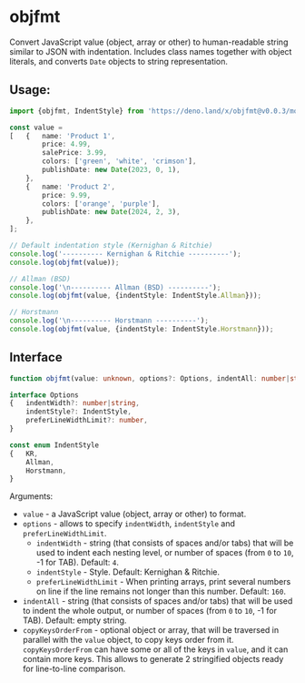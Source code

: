 # objfmt
Convert JavaScript value (object, array or other) to human-readable string similar to JSON with indentation.
Includes class names together with object literals, and converts `Date` objects to string representation.

## Usage:

```ts
import {objfmt, IndentStyle} from 'https://deno.land/x/objfmt@v0.0.3/mod.ts';

const value =
[	{	name: 'Product 1',
		price: 4.99,
		salePrice: 3.99,
		colors: ['green', 'white', 'crimson'],
		publishDate: new Date(2023, 0, 1),
	},
	{	name: 'Product 2',
		price: 9.99,
		colors: ['orange', 'purple'],
		publishDate: new Date(2024, 2, 3),
	},
];

// Default indentation style (Kernighan & Ritchie)
console.log('---------- Kernighan & Ritchie ----------');
console.log(objfmt(value));

// Allman (BSD)
console.log('\n---------- Allman (BSD) ----------');
console.log(objfmt(value, {indentStyle: IndentStyle.Allman}));

// Horstmann
console.log('\n---------- Horstmann ----------');
console.log(objfmt(value, {indentStyle: IndentStyle.Horstmann}));
```

## Interface

```ts
function objfmt(value: unknown, options?: Options, indentAll: number|string='', copyKeysOrderFrom?: unknown): string;

interface Options
{	indentWidth?: number|string,
	indentStyle?: IndentStyle,
	preferLineWidthLimit?: number,
}

const enum IndentStyle
{	KR,
	Allman,
	Horstmann,
}
```

Arguments:

- `value` - a JavaScript value (object, array or other) to format.
- `options` - allows to specify `indentWidth`, `indentStyle` and `preferLineWidthLimit`.
	- `indentWidth` - string (that consists of spaces and/or tabs) that will be used to indent each nesting level, or number of spaces (from `0` to `10`, -1 for TAB). Default: `4`.
	- `indentStyle` - Style. Default: Kernighan & Ritchie.
	- `preferLineWidthLimit` - When printing arrays, print several numbers on line if the line remains not longer than this number. Default: `160`.
- `indentAll` - string (that consists of spaces and/or tabs) that will be used to indent the whole output, or number of spaces (from `0` to `10`, -1 for TAB). Default: empty string.
- `copyKeysOrderFrom` - optional object or array, that will be traversed in parallel with the `value` object, to copy keys order from it. `copyKeysOrderFrom` can have some or all of the keys in `value`, and it can contain more keys. This allows to generate 2 stringified objects ready for line-to-line comparison.
